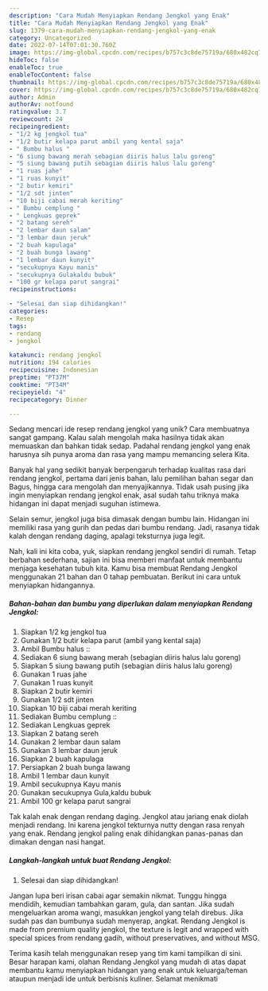 ```yaml
---
description: "Cara Mudah Menyiapkan Rendang Jengkol yang Enak"
title: "Cara Mudah Menyiapkan Rendang Jengkol yang Enak"
slug: 1379-cara-mudah-menyiapkan-rendang-jengkol-yang-enak
category: Uncategorized
date: 2022-07-14T07:01:30.760Z
image: https://img-global.cpcdn.com/recipes/b757c3c8de75719a/680x482cq70/rendang-jengkol-foto-resep-utama.jpg
hideToc: false
enableToc: true
enableTocContent: false
thumbnail: https://img-global.cpcdn.com/recipes/b757c3c8de75719a/680x482cq70/rendang-jengkol-foto-resep-utama.jpg
cover: https://img-global.cpcdn.com/recipes/b757c3c8de75719a/680x482cq70/rendang-jengkol-foto-resep-utama.jpg
author: Admin
authorAv: notfound
ratingvalue: 3.7
reviewcount: 24
recipeingredient:
- "1/2 kg jengkol tua"
- "1/2 butir kelapa parut ambil yang kental saja"
- " Bumbu halus "
- "6 siung bawang merah sebagian diiris halus lalu goreng"
- "5 siung bawang putih sebagian diiris halus lalu goreng"
- "1 ruas jahe"
- "1 ruas kunyit"
- "2 butir kemiri"
- "1/2 sdt jinten"
- "10 biji cabai merah keriting"
- " Bumbu cemplung "
- " Lengkuas geprek"
- "2 batang sereh"
- "2 lembar daun salam"
- "3 lembar daun jeruk"
- "2 buah kapulaga"
- "2 buah bunga lawang"
- "1 lembar daun kunyit"
- "secukupnya Kayu manis"
- "secukupnya Gulakaldu bubuk"
- "100 gr kelapa parut sangrai"
recipeinstructions:

- "Selesai dan siap dihidangkan!"
categories:
- Resep
tags:
- rendang
- jengkol

katakunci: rendang jengkol 
nutrition: 194 calories
recipecuisine: Indonesian
preptime: "PT37M"
cooktime: "PT34M"
recipeyield: "4"
recipecategory: Dinner

---
```





Sedang mencari ide resep rendang jengkol yang unik? Cara membuatnya sangat gampang. Kalau salah mengolah maka hasilnya tidak akan memuaskan dan bahkan tidak sedap. Padahal rendang jengkol yang enak harusnya sih punya aroma dan rasa yang mampu memancing selera Kita.





Banyak hal yang sedikit banyak berpengaruh terhadap kualitas rasa dari rendang jengkol, pertama dari jenis bahan, lalu pemilihan bahan segar dan Bagus, hingga cara mengolah dan menyajikannya. Tidak usah pusing jika ingin menyiapkan rendang jengkol enak,      asal sudah tahu triknya maka hidangan ini dapat menjadi suguhan istimewa.














Selain semur, jengkol juga bisa dimasak dengan bumbu lain. Hidangan ini memiliki rasa yang gurih dan pedas dari bumbu rendang. Jadi, rasanya tidak kalah dengan rendang daging, apalagi teksturnya juga legit.






Nah, kali ini kita coba, yuk, siapkan rendang jengkol sendiri di rumah. Tetap berbahan sederhana, sajian ini bisa memberi manfaat untuk membantu menjaga kesehatan tubuh kita. Kamu bisa membuat Rendang Jengkol menggunakan 21 bahan dan 0 tahap pembuatan. Berikut ini cara untuk menyiapkan hidangannya.

<!--inarticleads1-->

##### Bahan-bahan dan bumbu yang diperlukan dalam menyiapkan Rendang Jengkol:

1. Siapkan 1/2 kg jengkol tua
1. Gunakan 1/2 butir kelapa parut (ambil yang kental saja)
1. Ambil  Bumbu halus ::
1. Sediakan 6 siung bawang merah (sebagian diiris halus lalu goreng)
1. Siapkan 5 siung bawang putih (sebagian diiris halus lalu goreng)
1. Gunakan 1 ruas jahe
1. Gunakan 1 ruas kunyit
1. Siapkan 2 butir kemiri
1. Gunakan 1/2 sdt jinten
1. Siapkan 10 biji cabai merah keriting
1. Sediakan  Bumbu cemplung ::
1. Sediakan  Lengkuas geprek
1. Siapkan 2 batang sereh
1. Gunakan 2 lembar daun salam
1. Gunakan 3 lembar daun jeruk
1. Siapkan 2 buah kapulaga
1. Persiapkan 2 buah bunga lawang
1. Ambil 1 lembar daun kunyit
1. Ambil secukupnya Kayu manis
1. Gunakan secukupnya Gula,kaldu bubuk
1. Ambil 100 gr kelapa parut sangrai


Tak kalah enak dengan rendang daging. Jengkol atau jariang enak diolah menjadi rendang. Ini karena jengkol tekturnya nutty dengan rasa renyah yang enak. Rendang jengkol paling enak dihidangkan panas-panas dan dimakan dengan nasi hangat. 

<!--inarticleads2-->

##### Langkah-langkah untuk buat Rendang Jengkol:


1. Selesai dan siap dihidangkan!

Jangan lupa beri irisan cabai agar semakin nikmat. Tunggu hingga mendidih, kemudian tambahkan garam, gula, dan santan. Jika sudah mengeluarkan aroma wangi, masukkan jengkol yang telah direbus. Jika sudah pas dan bumbunya sudah menyerap, angkat. Rendang Jengkol is made from premium quality jengkol, the texture is legit and wrapped with special spices from rendang gadih, without preservatives, and without MSG. 

Terima kasih telah menggunakan resep yang tim kami tampilkan di sini. Besar harapan kami, olahan Rendang Jengkol yang mudah di atas dapat membantu kamu menyiapkan hidangan yang enak untuk keluarga/teman ataupun menjadi ide untuk berbisnis kuliner. Selamat menikmati
